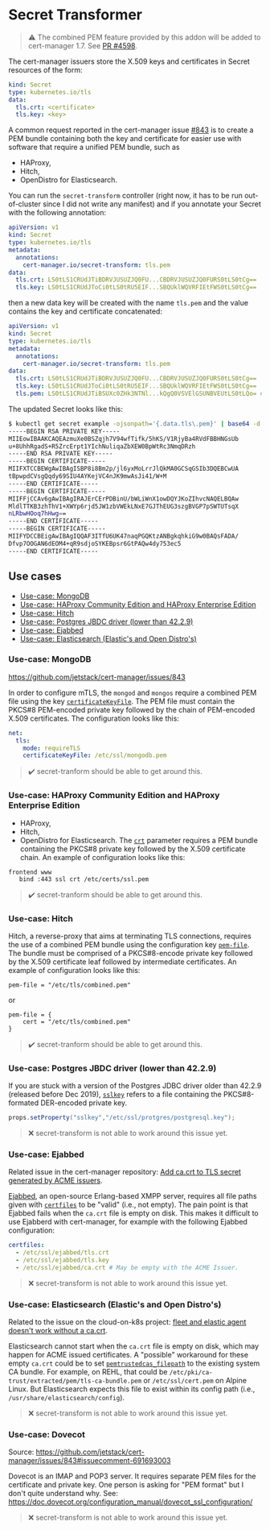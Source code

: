 # Secret Transformer

> ⚠️ The combined PEM feature provided by this addon will be added to cert-manager 1.7. See [PR #4598](https://github.com/jetstack/cert-manager/pull/4598).

The cert-manager issuers store the X.509 keys and certificates in Secret
resources of the form:

```yaml
kind: Secret
type: kubernetes.io/tls
data:
  tls.crt: <certificate>
  tls.key: <key>
```

A common request reported in the cert-manager issue
[#843](https://github.com/jetstack/cert-manager/issues/843) is to create a PEM
bundle containing both the key and certificate for easier use with software
that require a unified PEM bundle, such as

- HAProxy, 
- Hitch,
- OpenDistro for Elasticsearch.

You can run the `secret-transform` controller (right now, it has to be run
out-of-cluster since I did not write any manifest) and if you annotate your
Secret with the following annotation:

```yaml
apiVersion: v1
kind: Secret
type: kubernetes.io/tls
metadata:
  annotations:
    cert-manager.io/secret-transform: tls.pem
data:
  tls.crt: LS0tLS1CRUdJTiBDRVJUSUZJQ0FU...CBDRVJUSUZJQ0FURS0tLS0tCg==
  tls.key: LS0tLS1CRUdJToCi0tLS0tRU5EIF...SBQUklWQVRFIEtFWS0tLS0tCg==
```

then a new data key will be created with the name `tls.pem` and the value
contains the key and certificate concatenated:

```yaml
apiVersion: v1
kind: Secret
type: kubernetes.io/tls
metadata:
  annotations:
    cert-manager.io/secret-transform: tls.pem
data:
  tls.crt: LS0tLS1CRUdJTiBDRVJUSUZJQ0FU...CBDRVJUSUZJQ0FURS0tLS0tCg==
  tls.key: LS0tLS1CRUdJToCi0tLS0tRU5EIF...SBQUklWQVRFIEtFWS0tLS0tCg==
  tls.pem: LS0tLS1CRUdJTiBSUXc0ZHk3NTNl...kQgQ0VSVElGSUNBVEUtLS0tLQo= # ✨
```

The updated Secret looks like this:

```sh
$ kubectl get secret example -ojsonpath='{.data.tls\.pem}' | base64 -d
-----BEGIN RSA PRIVATE KEY-----
MIIEowIBAAKCAQEAzmuXe0BSZqjh7V94wfTifk/5hKS/V1RjyBa4RVdFBBHNGsUb
u+8UhhRgadS+R5ZrcErpt1YIchNuliqaZbXEW0BpWtRc3NmqDRzh
-----END RSA PRIVATE KEY-----
-----BEGIN CERTIFICATE-----
MIIFXTCCBEWgAwIBAgISBP8i8Bm2p/jl6yxMoLrrJlQkMA0GCSqGSIb3DQEBCwUA
tBpwpdCVsgQqdy69SIU4AYKejVC4nJK9mwAsJi41/W+M
-----END CERTIFICATE-----
-----BEGIN CERTIFICATE-----
MIIFFjCCAv6gAwIBAgIRAJErCErPDBinU/bWLiWnX1owDQYJKoZIhvcNAQELBQAw
MldlTTKB3zhThV1+XWYp6rjd5JW1zbVWEkLNxE7GJThEUG3szgBVGP7pSWTUTsqX
nLRbwHOoq7hHwg==
-----END CERTIFICATE-----
-----BEGIN CERTIFICATE-----
MIIFYDCCBEigAwIBAgIQQAF3ITfU6UK47naqPGQKtzANBgkqhkiG9w0BAQsFADA/
Dfvp7OOGAN6dEOM4+qR9sdjoSYKEBpsr6GtPAQw4dy753ec5
-----END CERTIFICATE-----
```

## Use cases


- [Use-case: MongoDB](#use-case-mongodb)
- [Use-case: HAProxy Community Edition and HAProxy Enterprise Edition](#use-case-haproxy-community-edition-and-haproxy-enterprise-edition)
- [Use-case: Hitch](#use-case-hitch)
- [Use-case: Postgres JBDC driver (lower than 42.2.9)](#use-case-postgres-jbdc-driver-lower-than-4229)
- [Use-case: Ejabbed](#use-case-ejabbed)
- [Use-case: Elasticsearch (Elastic's and Open Distro's)](#use-case-elasticsearch-elastics-and-open-distros)

<a id="use-case-mongodb"/>

### Use-case: MongoDB

https://github.com/jetstack/cert-manager/issues/843

In order to configure mTLS, the `mongod` and `mongos` require a combined PEM file using the key [`certificateKeyFile`](https://docs.mongodb.com/manual/tutorial/configure-ssl/). The PEM file must contain the PKCS#8 PEM-encoded private key followed by the chain of PEM-encoded X.509 certificates. The configuration looks like this:

```yaml
net:
  tls:
    mode: requireTLS
    certificateKeyFile: /etc/ssl/mongodb.pem
```

> :heavy_check_mark: secret-tranform should be able to get around this.

<a id="use-case-haproxy-community-edition-and-haproxy-enterprise-edition"/>

### Use-case: HAProxy Community Edition and HAProxy Enterprise Edition

- HAProxy,
- Hitch,
- OpenDistro for Elasticsearch. The [`crt`](https://cbonte.github.io/haproxy-dconv/2.5/configuration.html#5.1-crt) parameter requires a PEM bundle containing the PKCS#8 private key followed by the X.509 certificate chain. An example of configuration looks like this:

```haproxy
frontend www
   bind :443 ssl crt /etc/certs/ssl.pem
```

> :heavy_check_mark: secret-tranform should be able to get around this.

<a id="use-case-hitch"/>

### Use-case: Hitch

Hitch, a reverse-proxy that aims at terminating TLS connections, requires the use of a combined PEM bundle using the configuration key [`pem-file`](https://github.com/varnish/hitch/blob/master/docs/configuration.md). The bundle must be comprised of a PKCS#8-encode private key followed by the X.509 certificate leaf followed by intermediate certificates. An example of configuration looks like this:

```hitch
pem-file = "/etc/tls/combined.pem"
```

or

```hitch
pem-file = {
    cert = "/etc/tls/combined.pem"
}
```

> :heavy_check_mark: secret-tranform should be able to get around this.

<a id="use-case-postgres-jbdc-driver-lower-than-4229"/>

### Use-case: Postgres JBDC driver (lower than 42.2.9)

If you are stuck with a version of the Postgres JDBC driver older than 42.2.9 (released before Dec 2019), [`sslkey`](https://jdbc.postgresql.org/documentation/head/ssl-client.html) refers to a file containing the PKCS#8-formated DER-encoded private key.

```java
props.setProperty("sslkey","/etc/ssl/protgres/postgresql.key");
```

> ❌ secret-transform is not able to work around this issue yet.

<a id="use-case-ejabbed"/>

### Use-case: Ejabbed

Related issue in the cert-manager repository: [Add ca.crt to TLS secret generated by ACME issuers](https://github.com/jetstack/cert-manager/issues/1571).

[Ejabbed](https://github.com/processone/ejabberd), an open-source Erlang-based XMPP server, requires all file paths given with [`certfiles`](https://docs.ejabberd.im/admin/configuration/toplevel/#certfiles) to be "valid" (i.e., not empty). The pain point is that Ejabbed fails when the `ca.crt` file is empty on disk. This makes it difficult to use Ejabberd with cert-manager, for example with the following Ejabbed configuration:

```yaml
certfiles:
  - /etc/ssl/ejabbed/tls.crt
  - /etc/ssl/ejabbed/tls.key
  - /etc/ssl/ejabbed/ca.crt # May be empty with the ACME Issuer.
```

> ❌ secret-transform is not able to work around this issue yet.

<a id="use-case-elasticsearch-elastics-and-open-distros"/>

### Use-case: Elasticsearch (Elastic's and Open Distro's)

Related to the issue on the cloud-on-k8s project: [fleet and elastic agent doesn't work without a ca.crt](https://github.com/elastic/cloud-on-k8s/issues/4790).

Elasticsearch cannot start when the `ca.crt` file is empty on disk, which may happen for ACME issued certificates. A "possible" workaround for these empty `ca.crt` could be to set [`pemtrustedcas_filepath`](https://opensearch.org/docs/latest/security-plugin/configuration/tls/#x509-pem-certificates-and-pkcs-8-keys) to the existing system CA bundle. For example, on REHL, that could be `/etc/pki/ca-trust/extracted/pem/tls-ca-bundle.pem` or `/etc/ssl/cert.pem` on Alpine Linux. But Elasticsearch expects this file to exist within its config path (i.e., `/usr/share/elasticsearch/config`).

> ❌ secret-transform is not able to work around this issue yet.

### Use-case: Dovecot

Source: https://github.com/jetstack/cert-manager/issues/843#issuecomment-691693003

Dovecot is an IMAP and POP3 server. It requires separate PEM files for the certificate and private key. One person is asking for "PEM format" but I don't quite understand why. See: https://doc.dovecot.org/configuration_manual/dovecot_ssl_configuration/

> ❌ secret-transform is not able to work around this issue yet.
